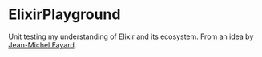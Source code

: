 # ElixirPlayground

Unit testing my understanding of Elixir and its ecosystem. From an idea by
[Jean-Michel Fayard](https://dev.to/jmfayard/unit-test-your-knowledge-13j).
